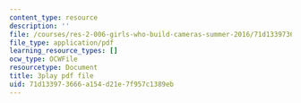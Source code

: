 ```yaml
---
content_type: resource
description: ''
file: /courses/res-2-006-girls-who-build-cameras-summer-2016/71d133973666a154d21e7f957c1389eb_ow2TNmzadXc.pdf
file_type: application/pdf
learning_resource_types: []
ocw_type: OCWFile
resourcetype: Document
title: 3play pdf file
uid: 71d13397-3666-a154-d21e-7f957c1389eb
---
```

